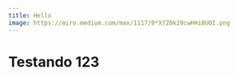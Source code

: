 ```yaml
---
title: Hello
image: https://miro.medium.com/max/1117/0*X7Z0k20cwHHi8UOI.png
---
```


# Testando 123
